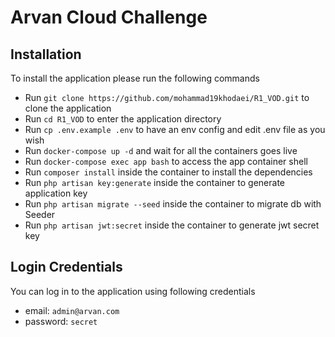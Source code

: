 # Arvan Cloud Challenge

## Installation
To install the application please run the following commands
* Run `git clone https://github.com/mohammad19khodaei/R1_VOD.git` to clone the application
* Run `cd R1_VOD` to enter the application directory
* Run `cp .env.example .env` to have an env config and edit .env file as you wish
* Run `docker-compose up -d` and wait for all the containers goes live
* Run `docker-compose exec app bash` to access the app container shell
* Run `composer install` inside the container to install the dependencies
* Run `php artisan key:generate` inside the container to generate application key
* Run `php artisan migrate --seed` inside the container to migrate db with Seeder
* Run `php artisan jwt:secret` inside the container to generate jwt secret key

## Login Credentials
You can log in to the application using following credentials
* email: `admin@arvan.com`
* password: `secret`
